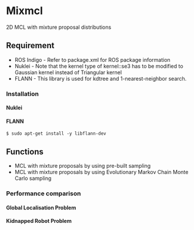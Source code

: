 # Mixmcl
2D MCL with mixture proposal distributions

## Requirement
* ROS Indigo - Refer to package.xml for ROS package information
* Nuklei - Note that the kernel type of kernel::se3 has to be modified to Gaussian kernel instead of Triangular kernel
* FLANN - This library is used for kdtree and 1-nearest-neighbor search.
### Installation
#### Nuklei
#### FLANN
```
$ sudo apt-get install -y libflann-dev
```

## Functions
* MCL with mixture proposals by using pre-built sampling
* MCL with mixture proposals by using Evolutionary Markov Chain Monte Carlo sampling

### Performance comparison
#### Global Localisation Problem


#### Kidnapped Robot Problem




